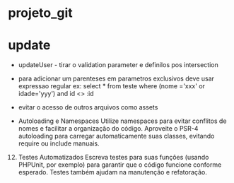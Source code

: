 # projeto_git

# update
- updateUser - tirar o validation parameter e definilos pos intersection
- para adicionar um parenteses em parametros exclusivos deve usar expressao regular
ex: 
select * from teste where (nome ='xxx' or idade='yyy') and id <> :id

- evitar o acesso de outros arquivos como assets

- Autoloading e Namespaces
Utilize namespaces para evitar conflitos de nomes e facilitar a organização do código.
Aproveite o PSR-4 autoloading para carregar automaticamente suas classes, evitando require ou include manuais.

12. Testes Automatizados
Escreva testes para suas funções (usando PHPUnit, por exemplo) para garantir que o código funcione conforme esperado. Testes também ajudam na manutenção e refatoração.